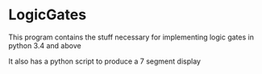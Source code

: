 # LogicGates
This program contains the stuff necessary for implementing logic gates in python 3.4 and above


It also has a python script to produce a 7 segment display
